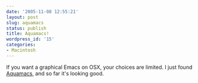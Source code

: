 ```yaml
---
date: '2005-11-08 12:55:21'
layout: post
slug: aquamacs
status: publish
title: Aquamacs!
wordpress_id: '15'
categories:
- Macintosh
---
```


If you want a graphical Emacs on OSX, your choices are limited. I just found [Aquamacs](http://aquamacs.org/), and so far it's looking good.

